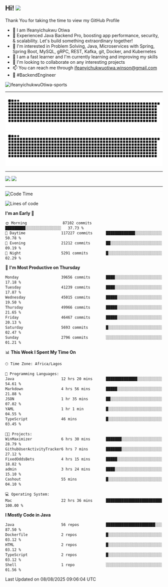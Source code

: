 <!-- BLOG-POST-LIST:START --><!-- BLOG-POST-LIST:END -->

## Hi! <img src="https://media.giphy.com/media/hvRJCLFzcasrR4ia7z/giphy.gif" width="4%"> 

Thank You for taking the time to view my GitHub Profile

- 👋 I am Ifeanyichukwu Otiwa
- 🚀 Experienced Java Backend Pro, boosting app performance, security, & scalability. Let's build something extraordinary together!
- 👀 I'm interested in Problem Solving, Java, Microservices with Spring, Spring Boot, MySQL, gRPC, REST, Kafka, git, Docker, and Kubernetes
- 🌱 I am a fast learner and I'm currently learning and improving my skills
- 💞️ I'm looking to collaborate on any interesting projects
- 📫 You can reach me through ifeanyichukwuotiwa.winson@gmail.com
- 🚀 #BackendEngineer

<p align="left" marginTop="10px"> <img src="https://komarev.com/ghpvc/?username=ifeanyichukwuOtiwa-sports&label=Profile%20views&color=0e75b6&style=for-the-badge" alt="ifeanyichukwuOtiwa-sports" /> </p>

***

<!--🐍📈SNAKEGRAPH / 🌐WEBSITE: https://github.com/Platane/snk -->
![github contribution grid snake animation](https://raw.githubusercontent.com/ifeanyichukwuOtiwa-sports/ifeanyichukwuOtiwa-sports/output/github-contribution-grid-snake-dark.svg#gh-dark-mode-only)![github contribution grid snake animation](https://raw.githubusercontent.com/ifeanyichukwuOtiwa-sports/ifeanyichukwuOtiwa-sports/output/github-contribution-grid-snake.svg#gh-light-mode-only)

***

<p float="left">
  <img float="left" src="https://github-readme-stats.vercel.app/api?username=ifeanyichukwuOtiwa-sports&count_private=true&include_all_commits=true&theme=react&show_icons=true" />
  <img float="right" src="https://github-readme-stats.vercel.app/api/top-langs/?username=ifeanyichukwuOtiwa-sports&layout=compact&show_icons=true&theme=react" /> 
</p>

***



<!--START_SECTION:waka-->
![Code Time](http://img.shields.io/badge/Code%20Time-4%2C054%20hrs%2045%20mins-blue)

![Lines of code](https://img.shields.io/badge/From%20Hello%20World%20I%27ve%20Written-63.1%20million%20lines%20of%20code-blue)

**I'm an Early 🐤** 

```text
🌞 Morning                87102 commits       █████████░░░░░░░░░░░░░░░░   37.73 % 
🌆 Daytime                117227 commits      █████████████░░░░░░░░░░░░   50.78 % 
🌃 Evening                21212 commits       ██░░░░░░░░░░░░░░░░░░░░░░░   09.19 % 
🌙 Night                  5291 commits        █░░░░░░░░░░░░░░░░░░░░░░░░   02.29 % 
```
📅 **I'm Most Productive on Thursday** 

```text
Monday                   39656 commits       ████░░░░░░░░░░░░░░░░░░░░░   17.18 % 
Tuesday                  41239 commits       ████░░░░░░░░░░░░░░░░░░░░░   17.87 % 
Wednesday                45015 commits       █████░░░░░░░░░░░░░░░░░░░░   19.50 % 
Thursday                 49966 commits       █████░░░░░░░░░░░░░░░░░░░░   21.65 % 
Friday                   46467 commits       █████░░░░░░░░░░░░░░░░░░░░   20.13 % 
Saturday                 5693 commits        █░░░░░░░░░░░░░░░░░░░░░░░░   02.47 % 
Sunday                   2796 commits        ░░░░░░░░░░░░░░░░░░░░░░░░░   01.21 % 
```


📊 **This Week I Spent My Time On** 

```text
🕑︎ Time Zone: Africa/Lagos

💬 Programming Languages: 
Java                     12 hrs 20 mins      ██████████████░░░░░░░░░░░   54.61 % 
Markdown                 4 hrs 56 mins       █████░░░░░░░░░░░░░░░░░░░░   21.88 % 
JSON                     1 hr 35 mins        ██░░░░░░░░░░░░░░░░░░░░░░░   07.02 % 
YAML                     1 hr 1 min          █░░░░░░░░░░░░░░░░░░░░░░░░   04.55 % 
TypeScript               46 mins             █░░░░░░░░░░░░░░░░░░░░░░░░   03.45 % 

🐱‍💻 Projects: 
WinMaximizer             6 hrs 30 mins       ███████░░░░░░░░░░░░░░░░░░   28.79 % 
GithubUserActivityTracker6 hrs 7 mins        ███████░░░░░░░░░░░░░░░░░░   27.12 % 
FixedOddsBets            4 hrs 15 mins       █████░░░░░░░░░░░░░░░░░░░░   18.82 % 
admin                    3 hrs 24 mins       ████░░░░░░░░░░░░░░░░░░░░░   15.10 % 
Cashout                  55 mins             █░░░░░░░░░░░░░░░░░░░░░░░░   04.10 % 

💻 Operating System: 
Mac                      22 hrs 36 mins      █████████████████████████   100.00 % 
```

**I Mostly Code in Java** 

```text
Java                     56 repos            ██████████████████████░░░   87.50 % 
Dockerfile               2 repos             █░░░░░░░░░░░░░░░░░░░░░░░░   03.12 % 
HTML                     2 repos             █░░░░░░░░░░░░░░░░░░░░░░░░   03.12 % 
TypeScript               2 repos             █░░░░░░░░░░░░░░░░░░░░░░░░   03.12 % 
Shell                    1 repo              ░░░░░░░░░░░░░░░░░░░░░░░░░   01.56 % 
```




 Last Updated on 08/08/2025 09:06:04 UTC
<!--END_SECTION:waka-->

<!--
<p align="center">
![trophy](https://github-profile-trophy.vercel.app/?username=ifeanyichukwuOtiwa-sports&theme=onedark) (https://github.com/ryo-ma/github-profile-trophy)
</p>
-->

<!---
ifeanyi-otiwa/ifeanyi-otiwa is a ✨ special ✨ repository because its `README.md` (this file) appears on your GitHub profile.
You can click the Preview link to take a look at your changes.
--->
